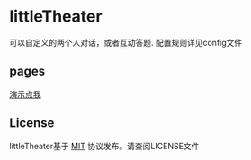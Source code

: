 # littleTheater
可以自定义的两个人对话，或者互动答题.
配置规则详见config文件

## pages
[演示点我](http://ccbear.oschina.io/littletheater) 
## License

littleTheater基于 [MIT](http://opensource.org/licenses/MIT) 协议发布。请查阅LICENSE文件

